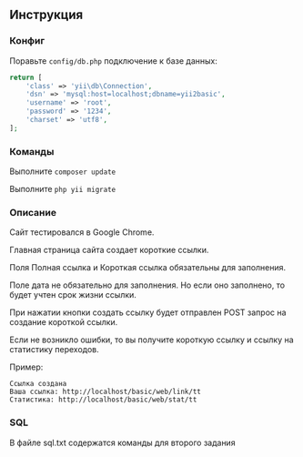 
Инструкция
-------------

### Конфиг

Поравьте `config/db.php` подключение к базе данных:

```php
return [
    'class' => 'yii\db\Connection',
    'dsn' => 'mysql:host=localhost;dbname=yii2basic',
    'username' => 'root',
    'password' => '1234',
    'charset' => 'utf8',
];
```
### Команды

Выполните `composer update`

Выполните `php yii migrate`

### Описание

Сайт тестировался в Google Chrome.

Главная страница сайта создает короткие ссылки. 

Поля Полная ссылка и Короткая ссылка обязательны для заполнения. 

Поле дата не обязательно для заполнения. Но если оно заполнено, то будет учтен срок жизни ссылки.

При нажатии кнопки создать ссылку будет отправлен POST запрос на создание короткой ссылки.

Если не возникло ошибки, то вы получите короткую ссылку и ссылку на статистику переходов.

Пример:
```
Ссылка создана
Ваша ссылка: http://localhost/basic/web/link/tt
Статистика: http://localhost/basic/web/stat/tt
```

### SQL

В файле sql.txt содержатся команды для второго задания